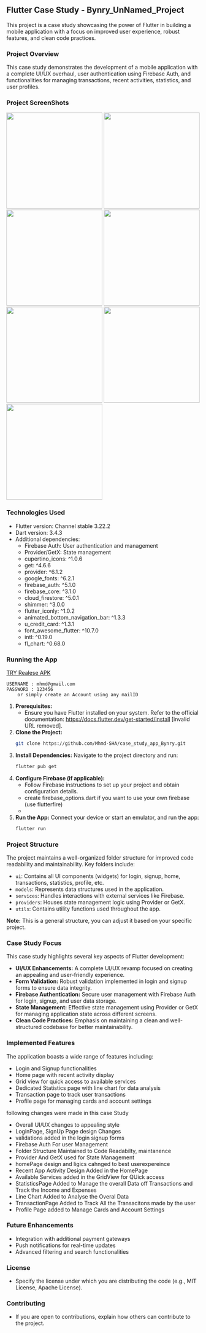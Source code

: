 ## Flutter Case Study - Bynry_UnNamed_Project

This project is a case study showcasing the power of Flutter in building a mobile application with a focus on improved user experience, robust features, and clean code practices.

### Project Overview

This case study demonstrates the development of a mobile application with a complete UI/UX overhaul, user authentication using Firebase Auth, and functionalities for managing transactions, recent activities, statistics, and user profiles.

### Project ScreenShots

<p float="left">
  <img src="/img.png" width="250"  alt=""/>
  <img src="/img_1.png" width="250"  alt=""/> 
  <img src="/img_2.png" width="250"  alt=""/>
  <img src="/img_3.png" width="250"  alt=""/>
  <img src="/img_2.png" width="250"  alt=""/>
  <img src="/img_5.png" width="250"  alt=""/>
  <img src="/img_6.png" width="250"  alt=""/>
</p>


### Technologies Used

* Flutter version: Channel stable 3.22.2
* Dart version: 3.4.3
* Additional dependencies:
    * Firebase Auth: User authentication and management
    * Provider/GetX: State management 
    * cupertino_icons: ^1.0.6
    * get: ^4.6.6 
    * provider: ^6.1.2 
    * google_fonts: ^6.2.1 
    * firebase_auth: ^5.1.0 
    * firebase_core: ^3.1.0 
    * cloud_firestore: ^5.0.1 
    * shimmer: ^3.0.0 
    * flutter_iconly: ^1.0.2 
    * animated_bottom_navigation_bar: ^1.3.3 
    * u_credit_card: ^1.3.1 
    * font_awesome_flutter: ^10.7.0 
    * intl: ^0.19.0 
    * fl_chart: ^0.68.0
  

### Running the App

<a href="https://github.com/Mhmd-SHA/case_study_app_Bynry/releases/download/v1.0.0/app-release.apk">TRY Realese APK</a>

    USERNAME : mhmd@gmail.com
    PASSWORD : 123456
        or simply create an Account using any mailID


1. **Prerequisites:**
    * Ensure you have Flutter installed on your system. Refer to the official documentation: https://docs.flutter.dev/get-started/install [invalid URL removed].
2. **Clone the Project:**
    ```bash
    git clone https://github.com/Mhmd-SHA/case_study_app_Bynry.git
    ```
3. **Install Dependencies:**
   Navigate to the project directory and run:
    ```bash
    flutter pub get
    ```
4. **Configure Firebase (if applicable):**
    * Follow Firebase instructions to set up your project and obtain configuration details.
    * create firebase_options.dart if you want to use your own firebase (use flutterfire)
    * 
5. **Run the App:**
   Connect your device or start an emulator, and run the app:
    ```bash
    flutter run
    ```

### Project Structure

The project maintains a well-organized folder structure for improved code readability and maintainability. Key folders include:
* `ui`: Contains all UI components (widgets) for login, signup, home, transactions, statistics, profile, etc.
* `models`: Represents data structures used in the application.
* `services`: Handles interactions with external services like Firebase.
* `providers`: Houses state management logic using Provider or GetX.
* `utils`: Contains utility functions used throughout the app.

**Note:** This is a general structure, you can adjust it based on your specific project.

### Case Study Focus

This case study highlights several key aspects of Flutter development:

* **UI/UX Enhancements:**  A complete UI/UX revamp focused on creating an appealing and user-friendly experience.
* **Form Validation:** Robust validation implemented in login and signup forms to ensure data integrity.
* **Firebase Authentication:** Secure user management with Firebase Auth for login, signup, and user data storage.
* **State Management:** Effective state management using Provider or GetX for managing application state across different screens.
* **Clean Code Practices:** Emphasis on maintaining a clean and well-structured codebase for better maintainability.

### Implemented Features

The application boasts a wide range of features including:

* Login and Signup functionalities
* Home page with recent activity display
* Grid view for quick access to available services
* Dedicated Statistics page with line chart for data analysis
* Transaction page to track user transactions
* Profile page for managing cards and account settings



following changes were made in this case Study

* Overall UI/UX changes to appealing style
* LoginPage, SignUp Page design Changes
* validations added in the login signup forms 
* Firebase Auth For user Management 
* Folder Structure Maintained to Code Readabilty, maintanence 
* Provider And GetX used for State Management 
* homePage design and ligics cahnged to best userexpereince 
* Recent App Activity Design Added in the HomePage 
* Available Services added in the GridView for QUick access 
* StatisticsPage Added to Manage the overall Data off Transactions and Track the Income and Expenses 
* Line Chart Added to Analyse the Overal Data 
* TransactionPage Added to Track All the Transacitons made by the user 
* Profile Page added to Manage Cards and Account Settings


### Future Enhancements

* Integration with additional payment gateways
* Push notifications for real-time updates
* Advanced filtering and search functionalities

### License

* Specify the license under which you are distributing the code (e.g., MIT License, Apache License).

### Contributing

* If you are open to contributions, explain how others can contribute to the project.
